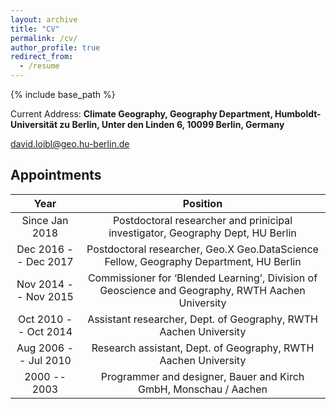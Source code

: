 ```yaml
---
layout: archive
title: "CV"
permalink: /cv/
author_profile: true
redirect_from:
  - /resume
---
```


{% include base_path %}


Current Address: **Climate Geography, Geography Department, Humboldt-Universität zu Berlin,
Unter den Linden 6, 10099 Berlin, Germany**

[david.loibl@geo.hu-berlin.de](emailto:david.loibl@geo.hu-berlin.de)

## Appointments

| Year | Position |
|:----:|:--------:|
| Since Jan 2018 | Postdoctoral researcher and prinicipal investigator, Geography Dept, HU Berlin  |
| Dec 2016 -- Dec 2017 | Postdoctoral researcher, Geo.X Geo.DataScience Fellow, Geography Department, HU Berlin |
| Nov 2014 -- Nov 2015 | Commissioner for ‘Blended Learning’, Division of Geoscience and Geography, RWTH Aachen University |
| Oct 2010 -- Oct 2014 | Assistant researcher, Dept. of Geography, RWTH Aachen University |
| Aug 2006 -- Jul 2010 | Research assistant, Dept. of Geography, RWTH Aachen University |
| 2000 -- 2003 | Programmer and designer, Bauer and Kirch GmbH, Monschau / Aachen |



